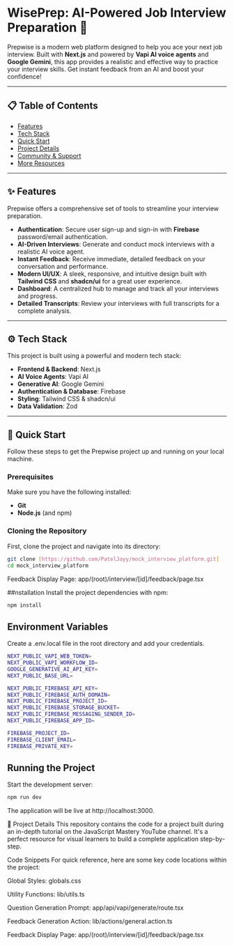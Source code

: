 # WisePrep: AI-Powered Job Interview Preparation 🚀

Prepwise is a modern web platform designed to help you ace your next job interview. Built with **Next.js** and powered by **Vapi AI voice agents** and **Google Gemini**, this app provides a realistic and effective way to practice your interview skills. Get instant feedback from an AI and boost your confidence!

---

## 📋 Table of Contents

* [Features](#Features)
* [Tech Stack](#tech-stack)
* [Quick Start](#quick-start)
* [Project Details](#project-details)
* [Community & Support](#community--support)
* [More Resources](#more-resources)

---

## ✨ Features

Prepwise offers a comprehensive set of tools to streamline your interview preparation.

* **Authentication**: Secure user sign-up and sign-in with **Firebase** password/email authentication.
* **AI-Driven Interviews**: Generate and conduct mock interviews with a realistic AI voice agent.
* **Instant Feedback**: Receive immediate, detailed feedback on your conversation and performance.
* **Modern UI/UX**: A sleek, responsive, and intuitive design built with **Tailwind CSS** and **shadcn/ui** for a great user experience.
* **Dashboard**: A centralized hub to manage and track all your interviews and progress.
* **Detailed Transcripts**: Review your interviews with full transcripts for a complete analysis.

---

## ⚙️ Tech Stack

This project is built using a powerful and modern tech stack:

* **Frontend & Backend**: Next.js
* **AI Voice Agents**: Vapi AI
* **Generative AI**: Google Gemini
* **Authentication & Database**: Firebase
* **Styling**: Tailwind CSS & shadcn/ui
* **Data Validation**: Zod

---
## 🏃 Quick Start

Follow these steps to get the Prepwise project up and running on your local machine.

### Prerequisites

Make sure you have the following installed:

* **Git**
* **Node.js** (and npm)

### Cloning the Repository

First, clone the project and navigate into its directory:

```bash
git clone [https://github.com/PatelJayy/mock_interview_platform.git]
cd mock_interview_platform
```

Feedback Display Page: app/(root)/interview/[id]/feedback/page.tsx

##nstallation
Install the project dependencies with npm:

```bash
npm install
```

## Environment Variables
Create a .env.local file in the root directory and add your credentials.

```bash
NEXT_PUBLIC_VAPI_WEB_TOKEN=
NEXT_PUBLIC_VAPI_WORKFLOW_ID=
GOOGLE_GENERATIVE_AI_API_KEY=
NEXT_PUBLIC_BASE_URL=

NEXT_PUBLIC_FIREBASE_API_KEY=
NEXT_PUBLIC_FIREBASE_AUTH_DOMAIN=
NEXT_PUBLIC_FIREBASE_PROJECT_ID=
NEXT_PUBLIC_FIREBASE_STORAGE_BUCKET=
NEXT_PUBLIC_FIREBASE_MESSAGING_SENDER_ID=
NEXT_PUBLIC_FIREBASE_APP_ID=

FIREBASE_PROJECT_ID=
FIREBASE_CLIENT_EMAIL=
FIREBASE_PRIVATE_KEY=
```

## Running the Project
Start the development server:

```bash
npm run dev
```

The application will be live at http://localhost:3000.

📝 Project Details
This repository contains the code for a project built during an in-depth tutorial on the JavaScript Mastery YouTube channel. It's a perfect resource for visual learners to build a complete application step-by-step.

Code Snippets
For quick reference, here are some key code locations within the project:

Global Styles: globals.css

Utility Functions: lib/utils.ts

Question Generation Prompt: app/api/vapi/generate/route.tsx

Feedback Generation Action: lib/actions/general.action.ts

Feedback Display Page: app/(root)/interview/[id]/feedback/page.tsx
